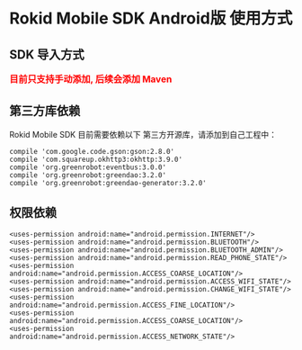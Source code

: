 # Rokid Mobile SDK Android版 使用方式 
## SDK 导入方式

<font color=red size=3>**目前只支持手动添加, 后续会添加 Maven**</font>


## 第三方库依赖

Rokid Mobile SDK 目前需要依赖以下 第三方开源库，请添加到自己工程中：

```
compile 'com.google.code.gson:gson:2.8.0'
compile 'com.squareup.okhttp3:okhttp:3.9.0'
compile 'org.greenrobot:eventbus:3.0.0'
compile 'org.greenrobot:greendao:3.2.0'
compile 'org.greenrobot:greendao-generator:3.2.0'
```

## 权限依赖

```
<uses-permission android:name="android.permission.INTERNET"/>
<uses-permission android:name="android.permission.BLUETOOTH"/>
<uses-permission android:name="android.permission.BLUETOOTH_ADMIN"/>
<uses-permission android:name="android.permission.READ_PHONE_STATE"/>
<uses-permission android:name="android.permission.ACCESS_COARSE_LOCATION"/>
<uses-permission android:name="android.permission.ACCESS_WIFI_STATE"/>
<uses-permission android:name="android.permission.CHANGE_WIFI_STATE"/>
<uses-permission android:name="android.permission.ACCESS_FINE_LOCATION"/>
<uses-permission android:name="android.permission.ACCESS_COARSE_LOCATION"/>
<uses-permission android:name="android.permission.ACCESS_NETWORK_STATE"/>
``` 


